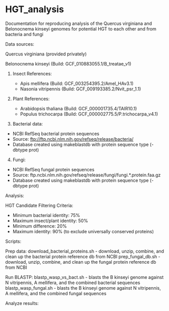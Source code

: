 # HGT_analysis
Documentation for reproducing analysis of the Quercus virginiana and Belonocnema kinseyi genomes for potential HGT to each other and from bacteria and fungi


Data sources: 

Quercus virginiana (provided privately)

Belonocnema kinseyi (Build: GCF_010883055.1/B_treatae_v1)
1. Insect References:
   - Apis mellifera (Build: GCF_003254395.2/Amel_HAv3.1)
   - Nasonia vitripennis (Build: GCF_009193385.2/Nvit_psr_1.1)
2. Plant References:
   - Arabidopsis thaliana (Build: GCF_000001735.4/TAIR10.1)
   - Populus trichocarpa (Build: GCF_000002775.5/P.trichocarpa_v4.1)

3. Bacterial data:
- NCBI RefSeq bacterial protein sequences
- Source: ftp://ftp.ncbi.nlm.nih.gov/refseq/release/bacteria/
- Database created using makeblastdb with protein sequence type (-dbtype prot)
  
4. Fungi:
- NCBI RefSeq fungal protein sequences
- Source: ftp.ncbi.nlm.nih.gov/refseq/release/fungi/fungi.*.protein.faa.gz
- Database created using makeblastdb with protein sequence type (-dbtype prot)

Analysis:

HGT Candidate Filtering Criteria:
- Minimum bacterial identity: 75%
- Maximum insect/plant identity: 50%
- Minimum difference: 20%
- Maximum identity: 90% (to exclude universally conserved proteins)

Scripts: 

Prep data:
download_bacterial_proteins.sh - download, unzip, combine, and clean up the bacterial protein reference db from NCBI
prep_fungal_db.sh - download, unzip, combine, and clean up the fungal protein reference db from NCBI

Run BLASTP:
blastp_wasp_vs_bact.sh - blasts the B kinseyi genome against N vitripennis, A mellifera, and the combined bacterial sequences
blastp_wasp_fungal.sh - blasts the B kinseyi genome against N vitripennis, A mellifera, and the combined fungal sequences

Analyze results:

